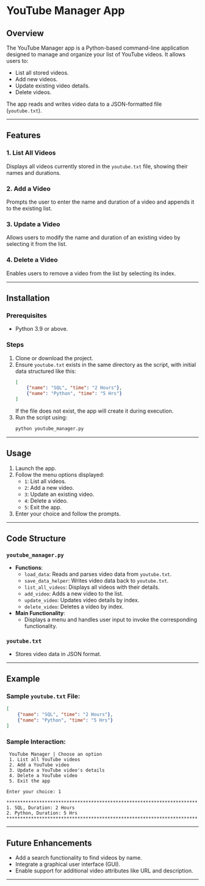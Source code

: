 # YouTube Manager App

## Overview
The YouTube Manager app is a Python-based command-line application designed to manage and organize your list of YouTube videos. It allows users to:

- List all stored videos.
- Add new videos.
- Update existing video details.
- Delete videos.

The app reads and writes video data to a JSON-formatted file (`youtube.txt`).

---

## Features

### 1. List All Videos
Displays all videos currently stored in the `youtube.txt` file, showing their names and durations.

### 2. Add a Video
Prompts the user to enter the name and duration of a video and appends it to the existing list.

### 3. Update a Video
Allows users to modify the name and duration of an existing video by selecting it from the list.

### 4. Delete a Video
Enables users to remove a video from the list by selecting its index.

---

## Installation

### Prerequisites
- Python 3.9 or above.

### Steps
1. Clone or download the project.
2. Ensure `youtube.txt` exists in the same directory as the script, with initial data structured like this:
   ```json
   [
       {"name": "SQL", "time": "2 Hours"},
       {"name": "Python", "time": "5 Hrs"}
   ]
   ```
   If the file does not exist, the app will create it during execution.
3. Run the script using:
   ```bash
   python youtube_manager.py
   ```

---

## Usage
1. Launch the app.
2. Follow the menu options displayed:
   - `1`: List all videos.
   - `2`: Add a new video.
   - `3`: Update an existing video.
   - `4`: Delete a video.
   - `5`: Exit the app.
3. Enter your choice and follow the prompts.

---

## Code Structure

### `youtube_manager.py`
- **Functions**:
  - `load_data`: Reads and parses video data from `youtube.txt`.
  - `save_data_helper`: Writes video data back to `youtube.txt`.
  - `list_all_videos`: Displays all videos with their details.
  - `add_video`: Adds a new video to the list.
  - `update_video`: Updates video details by index.
  - `delete_video`: Deletes a video by index.
- **Main Functionality**:
  - Displays a menu and handles user input to invoke the corresponding functionality.

### `youtube.txt`
- Stores video data in JSON format.

---

## Example
### Sample `youtube.txt` File:
```json
[
    {"name": "SQL", "time": "2 Hours"},
    {"name": "Python", "time": "5 Hrs"}
]
```

### Sample Interaction:
```text
 YouTube Manager | Choose an option
 1. List all YouTube videos
 2. Add a YouTube video
 3. Update a YouTube video's details
 4. Delete a YouTube video
 5. Exit the app

Enter your choice: 1

**********************************************************************
1. SQL, Duration: 2 Hours
2. Python, Duration: 5 Hrs
**********************************************************************
```

---

## Future Enhancements
- Add a search functionality to find videos by name.
- Integrate a graphical user interface (GUI).
- Enable support for additional video attributes like URL and description.

---

